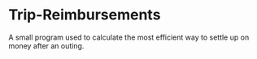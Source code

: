 # Trip-Reimbursements
A small program used to calculate the most efficient way to settle up on money after an outing.
